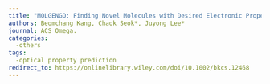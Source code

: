 ```yaml
---
title: "MOLGENGO: Finding Novel Molecules with Desired Electronic Properties by Capitalizing on Their Global Optimization"
authors: Beomchang Kang, Chaok Seok*, Juyong Lee*
journal: ACS Omega.
categories:
  -others
tags:
  -optical property prediction
redirect_to: https://onlinelibrary.wiley.com/doi/10.1002/bkcs.12468
--- 
```

